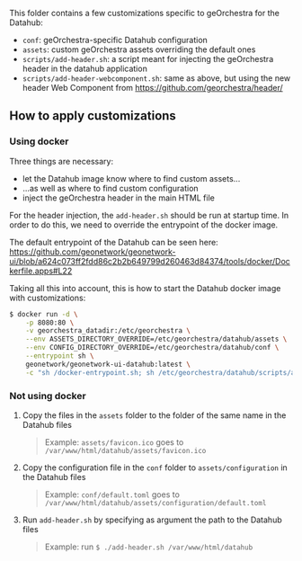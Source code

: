 This folder contains a few customizations specific to geOrchestra for the Datahub:

* `conf`: geOrchestra-specific Datahub configuration
* `assets`: custom geOrchestra assets overriding the default ones
* `scripts/add-header.sh`: a script meant for injecting the geOrchestra header in the datahub application
* `scripts/add-header-webcomponent.sh`: same as above, but using the new header Web Component from https://github.com/georchestra/header/

## How to apply customizations

### Using docker

Three things are necessary:
* let the Datahub image know where to find custom assets...
* ...as well as where to find custom configuration
* inject the geOrchestra header in the main HTML file

For the header injection, the `add-header.sh` should be run at startup time. In order to do this, we need
to override the entrypoint of the docker image.

The default entrypoint of the Datahub can be seen here: https://github.com/geonetwork/geonetwork-ui/blob/a624c073ff2fdd86c2b2b649799d260463d84374/tools/docker/Dockerfile.apps#L22

Taking all this into account, this is how to start the Datahub docker image with customizations:

```bash
$ docker run -d \
    -p 8080:80 \
    -v georchestra_datadir:/etc/georchestra \
    --env ASSETS_DIRECTORY_OVERRIDE=/etc/georchestra/datahub/assets \
    --env CONFIG_DIRECTORY_OVERRIDE=/etc/georchestra/datahub/conf \
    --entrypoint sh \
    geonetwork/geonetwork-ui-datahub:latest \
    -c "sh /docker-entrypoint.sh; sh /etc/georchestra/datahub/scripts/add-header.sh; nginx -g 'daemon off;'"
```

### Not using docker

1. Copy the files in the `assets` folder to the folder of the same name in the Datahub files
   > Example: `assets/favicon.ico` goes to `/var/www/html/datahub/assets/favicon.ico`

2. Copy the configuration file in the `conf` folder to `assets/configuration` in the Datahub files
   > Example: `conf/default.toml` goes to `/var/www/html/datahub/assets/configuration/default.toml`

3. Run `add-header.sh` by specifying as argument the path to the Datahub files
   > Example: run `$ ./add-header.sh /var/www/html/datahub`
